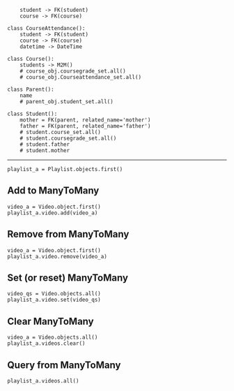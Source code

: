 ```class CourseGrade():
    student -> FK(student)
    course -> FK(course)

class CourseAttendance():
    student -> FK(student)
    course -> FK(course)
    datetime -> DateTime

class Course():
    students -> M2M()
    # course_obj.coursegrade_set.all()
    # course_obj.Courseattendance_set.all()

class Parent():
    name
    # parent_obj.student_set.all()

class Student():
    mother = FK(parent, related_name='mother')
    father = FK(parent, related_name='father')
    # student.course_set.all()
    # student.coursegrade_set.all()
    # student.father
    # student.mother
```

-------------------------------------

```
playlist_a = Playlist.objects.first()
```

## Add to ManyToMany
```
video_a = Video.object.first()
playlist_a.video.add(video_a)
```

## Remove from ManyToMany
```
video_a = Video.object.first()
playlist_a.video.remove(video_a)
```

## Set (or reset) ManyToMany
```
video_qs = Video.objects.all()
playlist_a.video.set(video_qs)
```

## Clear ManyToMany
```
video_a = Video.objects.all()
playlist_a.videos.clear()
```

## Query from ManyToMany
```
playlist_a.videos.all()
```